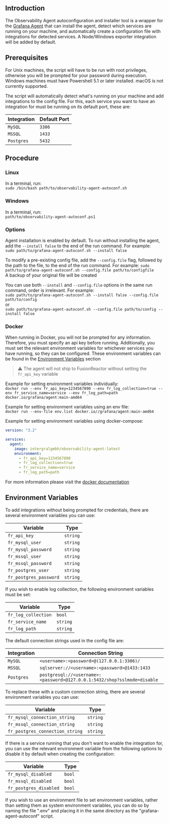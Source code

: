 ## Introduction
The Observability Agent autoconfiguration and installer tool is a wrapper for the [Grafana Agent](https://github.com/grafana/agent) that can install the agent,
detect which services are running on your machine, and automatically create a configuration file with integrations for
detected services. A Node/Windows exporter integration will be added by default.

## Prerequisites
For Unix machines, the script will have to be run with root privileges, otherwise you will be prompted for your password during execution.
Windows machines must have Powershell 5.1 or later installed. macOS is not currently supported.

The script will automatically detect what's running on your machine and add integrations to the config file. For this, each service you want to have an integration
for must be running on its default port, these are:

| Integration  | Default Port |
|--------------|--------------|
| `MySQL`      | `3306`       |
| `MSSQL`      | `1433`       |
| `Postgres`   | `5432`       |

## Procedure
### Linux
In a terminal, run: </br>
`sudo /bin/bash path/to/observability-agent-autoconf.sh`

### Windows
In a terminal, run: </br>
`path/to/observability-agent-autoconf.ps1`

### Options

Agent installation is enabled by default. To run without installing the agent, add the `--install false`  to the end of the run command. For example: </br>
`sudo path/to/grafana-agent-autoconf.sh --install false`

To modify a pre-existing config file, add the `--config.file` flag, followed by the path to the file, to the end of the run command. For example: 
`sudo path/to/grafana-agent-autoconf.sh --config.file path/to/configfile`  
A backup of your original file will be created

You can use both `--install` and `--config.file` options in the same run command, order is irrelevant. For example: </br>
`sudo path/to/grafana-agent-autoconf.sh --install false --config.file path/to/config`</br>
or </br>
`sudo path/to/grafana-agent-autoconf.sh --config.file path/to/config --install false`

### Docker
When running in Docker, you will not be prompted for any information. Therefore, you must specify an api key before running. Additionally, you must set the relevant
environment variables for whichever services you have running, so they can be configured. These environment variables can be found in the [Environment Variables](#environment-variables) section

> ⚠️ The agent will not ship to FusionReactor without setting the `fr_api_key` variable

Example for setting environment variables individually: </br>
`docker run --env fr_api_key=1234567890 --env fr_log_collection=true --env fr_service_name=service --env fr_log_path=path docker.io/grafana/agent:main-amd64`

Example for setting environment variables using an env file: </br>
`docker run --env-file env.list docker.io//grafana/agent:main-amd64`

Example for setting environment variables using docker-compose:
```yaml
version: "3.2"

services:
  agent:
    image: intergralgmbh/observability-agent:latest
    environment:
      - fr_api_key=1234567890
      - fr_log_collection=true
      - fr_service_name=service
      - fr_log_path=path
```

For more information please visit the [docker documentation](https://docs.docker.com/engine/reference/commandline/run/#env)

## Environment Variables
To add integrations without being prompted for credentials, there are several environment variables you can use:

| Variable               | Type     |
|------------------------|----------|
| `fr_api_key`           | `string` |
| `fr_mysql_user`        | `string` |
| `fr_mysql_password`    | `string` |
| `fr_mssql_user`        | `string` |
| `fr_mssql_password`    | `string` |
| `fr_postgres_user`     | `string` |
| `fr_postgres_password` | `string` |

If you wish to enable log collection, the following environment variables must be set:

| Variable            | Type     |
|---------------------|----------|
| `fr_log_collection` | `bool`   |
| `fr_service_name`   | `string` |
| `fr_log_path`       | `string` |

The default connection strings used in the config file are:

| Integration | Connection String                                                        |
|-------------|--------------------------------------------------------------------------|
| `MySQL`     | `<username>:<password>@(127.0.0.1:3306)/`                                |
| `MSSQL`     | `sqlserver://<username>:<password>@1433:1433`                            |
| `Postgres`  | `postgresql://<username>:<password>@127.0.0.1:5432/shop?sslmode=disable` |

To replace these with a custom connection string, there are several environment variables you can use:

| Variable                        | Type     |
|---------------------------------|----------|
| `fr_mysql_connection_string`    | `string` |
| `fr_mssql_connection_string`    | `string` |
| `fr_postgres_connection_string` | `string` |

If there is a service running that you don't want to enable the integration for, you can use the relevant environment variable from the following options
to disable it by default when creating the configuration:

| Variable               | Type   |
|------------------------|--------|
| `fr_mysql_disabled`    | `bool` |
| `fr_mssql_disabled`    | `bool` |
| `fr_postgres_disabled` | `bool` |

If you wish to use an environment file to set environment variables, rather than setting them as system environment variables,
you can do so by naming the file ".env" and placing it in the same directory as the "grafana-agent-autoconf" script.